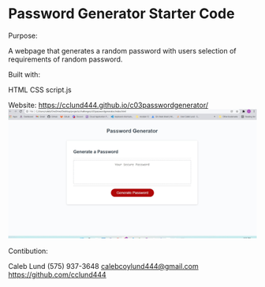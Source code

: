 # Password Generator Starter Code

Purpose: 

A webpage that generates a random password with users selection of requirements of random password. 

Built with:

HTML
CSS
script.js

Website:
https://cclund444.github.io/c03passwordgenerator/
<img src= "Image.jpg"/>

Contibution:

Caleb Lund 
(575) 937-3648 
calebcoylund444@gmail.com 
https://github.com/cclund444
